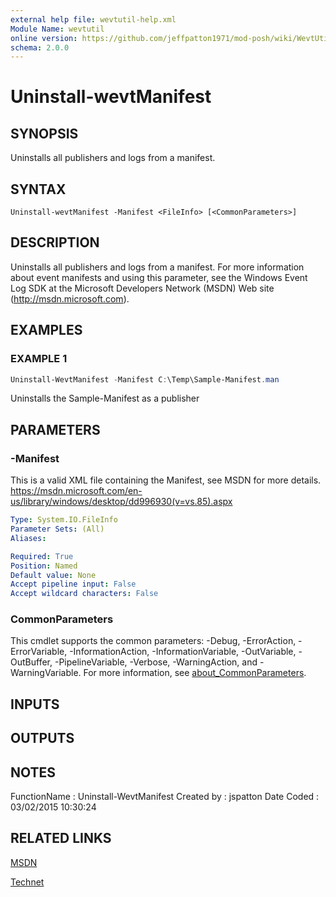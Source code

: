 ```yaml
---
external help file: wevtutil-help.xml
Module Name: wevtutil
online version: https://github.com/jeffpatton1971/mod-posh/wiki/WevtUtil#Uninstall-WevtManifest
schema: 2.0.0
---
```


# Uninstall-wevtManifest

## SYNOPSIS
Uninstalls all publishers and logs from a manifest.

## SYNTAX

```
Uninstall-wevtManifest -Manifest <FileInfo> [<CommonParameters>]
```

## DESCRIPTION
Uninstalls all publishers and logs from a manifest.
For more information about event manifests and using this parameter, see
the Windows Event Log SDK at the Microsoft Developers Network
(MSDN) Web site (http://msdn.microsoft.com).

## EXAMPLES

### EXAMPLE 1
``` powershell
Uninstall-WevtManifest -Manifest C:\Temp\Sample-Manifest.man
```

Uninstalls the Sample-Manifest as a publisher

## PARAMETERS

### -Manifest
This is a valid XML file containing the Manifest, see MSDN for
more details.
https://msdn.microsoft.com/en-us/library/windows/desktop/dd996930(v=vs.85).aspx

```yaml
Type: System.IO.FileInfo
Parameter Sets: (All)
Aliases:

Required: True
Position: Named
Default value: None
Accept pipeline input: False
Accept wildcard characters: False
```

### CommonParameters
This cmdlet supports the common parameters: -Debug, -ErrorAction, -ErrorVariable, -InformationAction, -InformationVariable, -OutVariable, -OutBuffer, -PipelineVariable, -Verbose, -WarningAction, and -WarningVariable. For more information, see [about_CommonParameters](http://go.microsoft.com/fwlink/?LinkID=113216).

## INPUTS

## OUTPUTS

## NOTES
FunctionName : Uninstall-WevtManifest
Created by   : jspatton
Date Coded   : 03/02/2015 10:30:24

## RELATED LINKS


[MSDN](https://msdn.microsoft.com/en-us/library/windows/desktop/aa820708%28v=vs.85%29.aspx?f=255&MSPPError=-2147217396)

[Technet](https://technet.microsoft.com/en-us/library/cc732848.aspx)

